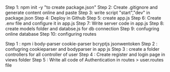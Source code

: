 Step 1: npm init -y "to create package.json"
Step 2: Create .gitignore and generate content online and paste
Step 3: write script "start","dev" in package.json
Step 4: Deploy in Github
Step 5: create app.js
Step 6: Create .env file and configure it in app.js
Step 7: Write server code in app.js
Step 8: create models folder and databse.js for db connection
Step 9: confugring online database
Step 10: configuring routes

<!-- Authentication -->
Step 1 : npm i body-parser cookie-parser bcryptjs jsonwentoken
Step 2 : confugring cookieparser and bodyparser in app js 
Step 3 : create a folder controllers for all controller of user 
Step 4 : Create  register and login page in views folder 
Step 5 : Write all code of Authentication in routes > user.routes file 

